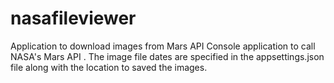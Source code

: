 # nasafileviewer
Application to download images from Mars API
Console application to call NASA's Mars API . 
The image file dates are specified in the appsettings.json file along with the location to saved the images.
